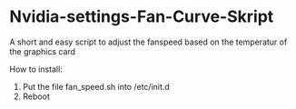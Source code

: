 # Nvidia-settings-Fan-Curve-Skript
A short and easy script to adjust the fanspeed based on the temperatur of the graphics card

How to install:
1. Put the file fan_speed.sh into /etc/init.d
2. Reboot
